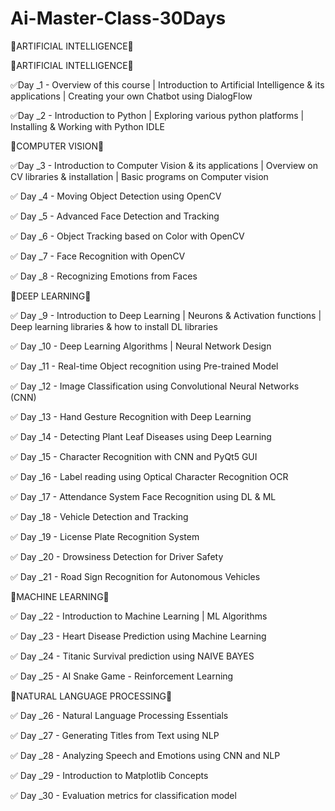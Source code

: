 # Ai-Master-Class-30Days
🤖ARTIFICIAL INTELLIGENCE🤖

🤖ARTIFICIAL INTELLIGENCE🤖

✅Day _1 - Overview of this course | Introduction to Artificial Intelligence & its applications | Creating your own Chatbot using DialogFlow

✅Day _2 - Introduction to Python | Exploring various python platforms | Installing & Working with Python IDLE

📸COMPUTER VISION📸

✅Day _3 - Introduction to Computer Vision & its applications | Overview on CV libraries & installation | Basic programs on Computer vision

✅ Day _4 - Moving Object Detection using OpenCV

✅ Day _5 - Advanced Face Detection and Tracking

✅ Day _6 - Object Tracking based on Color with OpenCV

✅ Day _7 - Face Recognition with OpenCV

✅ Day _8 - Recognizing Emotions from Faces

🧠DEEP LEARNING🧠

✅ Day _9 - Introduction to Deep Learning | Neurons & Activation functions  |  Deep learning libraries & how to install DL libraries

✅ Day _10 - Deep Learning Algorithms | Neural Network Design

✅ Day _11 - Real-time Object recognition using Pre-trained Model

✅ Day _12 - Image Classification using Convolutional Neural Networks (CNN)

✅ Day _13 - Hand Gesture Recognition with Deep Learning

✅ Day _14 - Detecting Plant Leaf Diseases using Deep Learning

✅ Day _15 - Character Recognition with CNN and PyQt5 GUI

✅ Day _16 - Label reading using Optical Character Recognition OCR

✅ Day _17 - Attendance System Face Recognition using DL & ML

✅ Day _18 - Vehicle Detection and Tracking

✅ Day _19 - License Plate Recognition System

✅ Day _20 - Drowsiness Detection for Driver Safety

✅ Day _21 - Road Sign Recognition for Autonomous Vehicles

🦾MACHINE LEARNING🦾

✅ Day _22 - Introduction to Machine Learning | ML Algorithms

✅ Day _23 - Heart Disease Prediction using Machine Learning

✅ Day _24 - Titanic Survival prediction using NAIVE BAYES

✅ Day _25 - AI Snake Game - Reinforcement Learning

👾NATURAL LANGUAGE PROCESSING👾

✅ Day _26 - Natural Language Processing Essentials

✅ Day _27 - Generating Titles from Text using NLP

✅ Day _28 - Analyzing Speech and Emotions using CNN and NLP

✅ Day _29 - Introduction to Matplotlib Concepts

✅ Day _30 - Evaluation metrics for classification model

